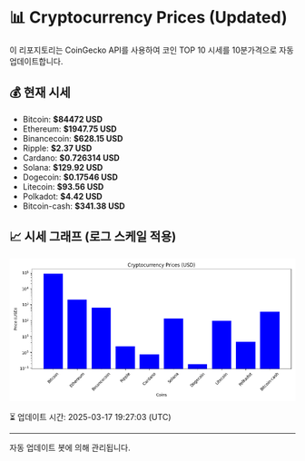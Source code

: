 
# 📊 Cryptocurrency Prices (Updated)

이 리포지토리는 CoinGecko API를 사용하여 코인 TOP 10 시세를 10분가격으로 자동 업데이트합니다.

## 💰 현재 시세
- Bitcoin: **$84472 USD**
- Ethereum: **$1947.75 USD**
- Binancecoin: **$628.15 USD**
- Ripple: **$2.37 USD**
- Cardano: **$0.726314 USD**
- Solana: **$129.92 USD**
- Dogecoin: **$0.17546 USD**
- Litecoin: **$93.56 USD**
- Polkadot: **$4.42 USD**
- Bitcoin-cash: **$341.38 USD**

## 📈 시세 그래프 (로그 스케일 적용)
![Crypto Prices](crypto_prices.png)

⏳ 업데이트 시간: 2025-03-17 19:27:03 (UTC)

---
자동 업데이트 봇에 의해 관리됩니다.
